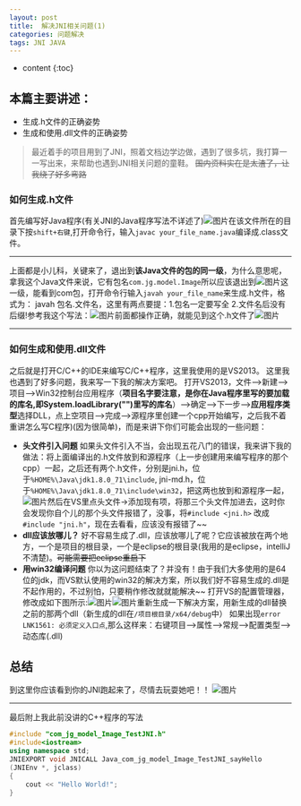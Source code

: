 ```yaml
---
layout: post
title:  解决JNI相关问题(1)
categories: 问题解决
tags: JNI JAVA
---
```


* content
{:toc}

## 本篇主要讲述：
- 生成.h文件的正确姿势
- 生成和使用.dll文件的正确姿势




>最近着手的项目用到了JNI，照着文档边学边做，遇到了很多坑，我打算一一写出来，来帮助也遇到JNI相关问题的童鞋。 
>~~国内资料实在是太渣了，让我绕了好多弯路~~

### 如何生成.h文件
首先编写好Java程序(有关JNI的Java程序写法不详述了)![图片](http://octtw77pk.bkt.clouddn.com/9/4JNI.png)在该文件所在的目录下按`shift+右键`,打开命令行，输入`javac your_file_name.java`编译成.class文件。


----------


上面都是小儿科，关键来了，退出到**该Java文件的包的同一级**，为什么意思呢，拿我这个Java文件来说，它有包名`com.jg.model.Image`所以应该退出到![图片](http://octtw77pk.bkt.clouddn.com/%E6%88%AA%E5%9B%BE06.png)这一级，能看到com包，打开命令行输入`javah your_file_name`来生成.h文件，格式为： javah 包名.文件名，这里有两点要提：1.包名一定要写全 2.文件名后没有后缀!参考我这个写法：![图片](http://octtw77pk.bkt.clouddn.com/%E6%88%AA%E5%9B%BE07.png)前面都操作正确，就能见到这个.h文件了![图片](http://octtw77pk.bkt.clouddn.com/%E6%88%AA%E5%9B%BE08.png)


----------
### 如何生成和使用.dll文件
之后就是打开C/C++的IDE来编写C/C++程序，这里我使用的是VS2013。
这里我也遇到了好多问题，我来写一下我的解决方案吧。
打开VS2013，文件-->新建-->项目-->Win32控制台应用程序（**项目名字要注意，是你在Java程序里写的要加载的库名,即System.loadLibrary("")里写的库名**）-->确定-->下一步-->**应用程序类型**选择DLL，点上空项目-->完成-->源程序里创建一个cpp开始编写，之后我不着重讲怎么写C程序)(因为很简单)，而是来讲下你们可能会出现的一些问题：
- **头文件引入问题**
如果头文件引入不当，会出现五花八门的错误，我来讲下我的做法：将上面编译出的.h文件放到和源程序（上一步创建用来编写程序的那个cpp）一起，之后还有两个.h文件，分别是jni.h，位于`%HOME%\Java\jdk1.8.0_71\include`, jni-md.h，位于`%HOME%\Java\jdk1.8.0_71\include\win32`，把这两也放到和源程序一起，![图片](http://octtw77pk.bkt.clouddn.com/%E6%88%AA%E5%9B%BE09.png)然后在VS里点头文件->添加现有项，将那三个头文件加进去，这时你会发现你自个儿的那个头文件报错了，没事，将`#include <jni.h>` 改成 `#include "jni.h"`，现在去看看，应该没有报错了~~
- **dll应该放哪儿？**
好不容易生成了.dll，应该放哪儿了呢？它应该被放在两个地方，一个是项目的根目录，一个是eclipse的根目录(我用的是eclipse，intelliJ不清楚)。~~可能需要把eclipse重启下~~
- **用win32编译问题**
你以为这问题结束了？并没有！由于我们大多使用的是64位的jdk，而VS默认使用的win32的解决方案，所以我们好不容易生成的.dll是不起作用的，不过别怕，只要稍作修改就就能解决~~
打开VS的配置管理器，修改成如下图所示:![图片](http://octtw77pk.bkt.clouddn.com/%E6%88%AA%E5%9B%BE11.png)![图片](http://octtw77pk.bkt.clouddn.com/%E6%88%AA%E5%9B%BE12.png)重新生成一下解决方案，用新生成的dll替换之前的那两个dll（新生成的dll在`/项目根目录/x64/debug`中）
如果出现`error LNK1561: 必须定义入口点`,那么这样来：右键项目-->属性-->常规-->配置类型-->动态库(.dll) 

## 总结
到这里你应该看到你的JNI跑起来了，尽情去玩耍她吧！！
![图片](http://octtw77pk.bkt.clouddn.com/%E6%88%AA%E5%9B%BE10.png)


----------


最后附上我此前没讲的C++程序的写法
```C++
#include "com_jg_model_Image_TestJNI.h"
#include<iostream>
using namespace std;
JNIEXPORT void JNICALL Java_com_jg_model_Image_TestJNI_sayHello
(JNIEnv *, jclass)
{
	cout << "Hello World!";
}
```

